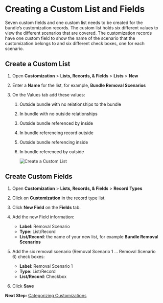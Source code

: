# Creating a Custom List and Fields

Seven custom fields and one custom list needs to be created for the bundle’s customization records.
The custom list holds six different values to view the different scenarios that are covered. The
customization records have one custom field to show the name of the scenario that the customization
belongs to and six different check boxes, one for each scenario.

## Create a Custom List

1. Open **Customization** > **Lists, Records, & Fields** > **Lists** > **New**
2. Enter a **Name** for the list, for example, **Bundle Removal Scenarios**
3. On the Values tab add these values:

   1. Outside bundle with no relationships to the bundle
   2. In bundle with no outside relationships
   3. Outside bundle referenced by inside
   4. In bundle referencing record outside
   5. Outside bundle referencing inside
   6. In bundle referenced by outside

      ![Create a Custom List](/img/product_docs/platgovnetsuite/bundle_removal/customlist.webp)

## Create Custom Fields

1. Open **Customization** > **Lists, Records, & Fields** > **Record Types**
2. Click on **Customization** in the record type list.
3. Click **New Field** on the **Fields** tab.
4. Add the new Field information:

   - **Label**: Removal Scenario
   - **Type**: List/Record
   - **List/Record**: the name of your new list, for example **Bundle Removal Scenarios**

5. Add the six removal scenario (Removal Scenario 1 ... Removal Scenario 6) check boxes:

   - **Label**: Removal Scenario 1
   - **Type**: List/Record
   - **List/Record**: Checkbox

6. Click **Save**

**Next Step:** [Categorizing Customizations](/docs/platgovnetsuite/bundle_removal/categorizing_customizations.md)
